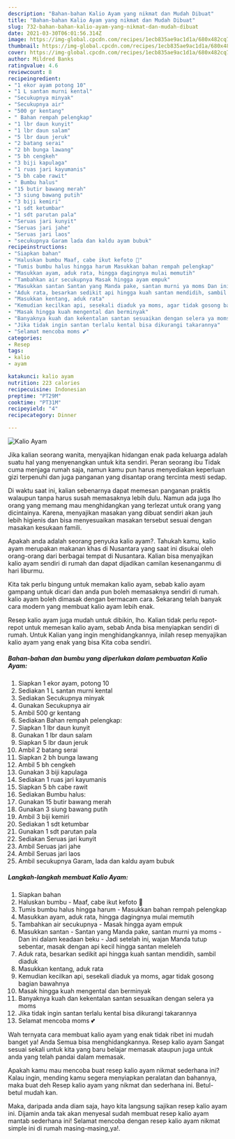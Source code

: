 ```yaml
---
description: "Bahan-bahan Kalio Ayam yang nikmat dan Mudah Dibuat"
title: "Bahan-bahan Kalio Ayam yang nikmat dan Mudah Dibuat"
slug: 732-bahan-bahan-kalio-ayam-yang-nikmat-dan-mudah-dibuat
date: 2021-03-30T06:01:56.314Z
image: https://img-global.cpcdn.com/recipes/1ecb835ae9ac1d1a/680x482cq70/kalio-ayam-foto-resep-utama.jpg
thumbnail: https://img-global.cpcdn.com/recipes/1ecb835ae9ac1d1a/680x482cq70/kalio-ayam-foto-resep-utama.jpg
cover: https://img-global.cpcdn.com/recipes/1ecb835ae9ac1d1a/680x482cq70/kalio-ayam-foto-resep-utama.jpg
author: Mildred Banks
ratingvalue: 4.6
reviewcount: 8
recipeingredient:
- "1 ekor ayam potong 10"
- "1 L santan murni kental"
- "Secukupnya minyak"
- "Secukupnya air"
- "500 gr kentang"
- " Bahan rempah pelengkap"
- "1 lbr daun kunyit"
- "1 lbr daun salam"
- "5 lbr daun jeruk"
- "2 batang serai"
- "2 bh bunga lawang"
- "5 bh cengkeh"
- "3 biji kapulaga"
- "1 ruas jari kayumanis"
- "5 bh cabe rawit"
- " Bumbu halus"
- "15 butir bawang merah"
- "3 siung bawang putih"
- "3 biji kemiri"
- "1 sdt ketumbar"
- "1 sdt parutan pala"
- "Seruas jari kunyit"
- "Seruas jari jahe"
- "Seruas jari laos"
- "secukupnya Garam lada dan kaldu ayam bubuk"
recipeinstructions:
- "Siapkan bahan"
- "Haluskan bumbu Maaf, cabe ikut kefoto 🤭"
- "Tumis bumbu halus hingga harum Masukkan bahan rempah pelengkap"
- "Masukkan ayam, aduk rata, hingga dagingnya mulai memutih"
- "Tambahkan air secukupnya Masak hingga ayam empuk"
- "Masukkan santan Santan yang Manda pake, santan murni ya moms Dan ini dalam keadaan beku Jadi setelah ini, wajan Manda tutup sebentar, masak dengan api kecil hingga santan meleleh"
- "Aduk rata, besarkan sedikit api hingga kuah santan mendidih, sambil diaduk"
- "Masukkan kentang, aduk rata"
- "Kemudian kecilkan api, sesekali diaduk ya moms, agar tidak gosong bagian bawahnya"
- "Masak hingga kuah mengental dan berminyak"
- "Banyaknya kuah dan kekentalan santan sesuaikan dengan selera ya moms"
- "Jika tidak ingin santan terlalu kental bisa dikurangi takarannya"
- "Selamat mencoba moms 💕"
categories:
- Resep
tags:
- kalio
- ayam

katakunci: kalio ayam 
nutrition: 223 calories
recipecuisine: Indonesian
preptime: "PT29M"
cooktime: "PT31M"
recipeyield: "4"
recipecategory: Dinner

---
```



![Kalio Ayam](https://img-global.cpcdn.com/recipes/1ecb835ae9ac1d1a/680x482cq70/kalio-ayam-foto-resep-utama.jpg)

Jika kalian seorang wanita, menyajikan hidangan enak pada keluarga adalah suatu hal yang menyenangkan untuk kita sendiri. Peran seorang ibu Tidak cuma menjaga rumah saja, namun kamu pun harus menyediakan keperluan gizi terpenuhi dan juga panganan yang disantap orang tercinta mesti sedap.

Di waktu  saat ini, kalian sebenarnya dapat memesan panganan praktis walaupun tanpa harus susah memasaknya lebih dulu. Namun ada juga lho orang yang memang mau menghidangkan yang terlezat untuk orang yang dicintainya. Karena, menyajikan masakan yang dibuat sendiri akan jauh lebih higienis dan bisa menyesuaikan masakan tersebut sesuai dengan masakan kesukaan famili. 



Apakah anda adalah seorang penyuka kalio ayam?. Tahukah kamu, kalio ayam merupakan makanan khas di Nusantara yang saat ini disukai oleh orang-orang dari berbagai tempat di Nusantara. Kalian bisa menyajikan kalio ayam sendiri di rumah dan dapat dijadikan camilan kesenanganmu di hari liburmu.

Kita tak perlu bingung untuk memakan kalio ayam, sebab kalio ayam gampang untuk dicari dan anda pun boleh memasaknya sendiri di rumah. kalio ayam boleh dimasak dengan bermacam cara. Sekarang telah banyak cara modern yang membuat kalio ayam lebih enak.

Resep kalio ayam juga mudah untuk dibikin, lho. Kalian tidak perlu repot-repot untuk memesan kalio ayam, sebab Anda bisa menyiapkan sendiri di rumah. Untuk Kalian yang ingin menghidangkannya, inilah resep menyajikan kalio ayam yang enak yang bisa Kita coba sendiri.

<!--inarticleads1-->

##### Bahan-bahan dan bumbu yang diperlukan dalam pembuatan Kalio Ayam:

1. Siapkan 1 ekor ayam, potong 10
1. Sediakan 1 L santan murni kental
1. Sediakan Secukupnya minyak
1. Gunakan Secukupnya air
1. Ambil 500 gr kentang
1. Sediakan  Bahan rempah pelengkap:
1. Siapkan 1 lbr daun kunyit
1. Gunakan 1 lbr daun salam
1. Siapkan 5 lbr daun jeruk
1. Ambil 2 batang serai
1. Siapkan 2 bh bunga lawang
1. Ambil 5 bh cengkeh
1. Gunakan 3 biji kapulaga
1. Sediakan 1 ruas jari kayumanis
1. Siapkan 5 bh cabe rawit
1. Sediakan  Bumbu halus:
1. Gunakan 15 butir bawang merah
1. Gunakan 3 siung bawang putih
1. Ambil 3 biji kemiri
1. Sediakan 1 sdt ketumbar
1. Gunakan 1 sdt parutan pala
1. Sediakan Seruas jari kunyit
1. Ambil Seruas jari jahe
1. Ambil Seruas jari laos
1. Ambil secukupnya Garam, lada dan kaldu ayam bubuk




<!--inarticleads2-->

##### Langkah-langkah membuat Kalio Ayam:

1. Siapkan bahan
1. Haluskan bumbu - Maaf, cabe ikut kefoto 🤭
1. Tumis bumbu halus hingga harum - Masukkan bahan rempah pelengkap
1. Masukkan ayam, aduk rata, hingga dagingnya mulai memutih
1. Tambahkan air secukupnya - Masak hingga ayam empuk
1. Masukkan santan - Santan yang Manda pake, santan murni ya moms - Dan ini dalam keadaan beku - Jadi setelah ini, wajan Manda tutup sebentar, masak dengan api kecil hingga santan meleleh
1. Aduk rata, besarkan sedikit api hingga kuah santan mendidih, sambil diaduk
1. Masukkan kentang, aduk rata
1. Kemudian kecilkan api, sesekali diaduk ya moms, agar tidak gosong bagian bawahnya
1. Masak hingga kuah mengental dan berminyak
1. Banyaknya kuah dan kekentalan santan sesuaikan dengan selera ya moms
1. Jika tidak ingin santan terlalu kental bisa dikurangi takarannya
1. Selamat mencoba moms 💕




Wah ternyata cara membuat kalio ayam yang enak tidak ribet ini mudah banget ya! Anda Semua bisa menghidangkannya. Resep kalio ayam Sangat sesuai sekali untuk kita yang baru belajar memasak ataupun juga untuk anda yang telah pandai dalam memasak.

Apakah kamu mau mencoba buat resep kalio ayam nikmat sederhana ini? Kalau ingin, mending kamu segera menyiapkan peralatan dan bahannya, maka buat deh Resep kalio ayam yang nikmat dan sederhana ini. Betul-betul mudah kan. 

Maka, daripada anda diam saja, hayo kita langsung sajikan resep kalio ayam ini. Dijamin anda tak akan menyesal sudah membuat resep kalio ayam mantab sederhana ini! Selamat mencoba dengan resep kalio ayam nikmat simple ini di rumah masing-masing,ya!.

